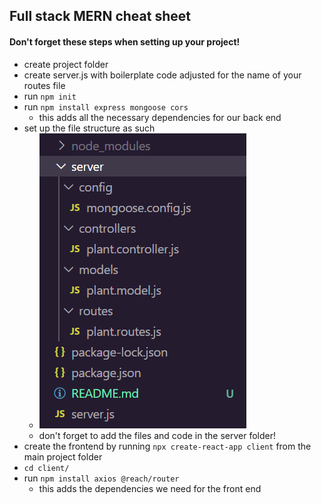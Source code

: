 ## Full stack MERN cheat sheet

#### Don't forget these steps when setting up your project!
* create project folder
* create server.js with boilerplate code adjusted for the name of your routes file
* run `npm init`
* run `npm install express mongoose cors`
    * this adds all the necessary dependencies for our back end
* set up the file structure as such
    * ![back end structure](https://github.com/NicholeKing/MERN_Nov2020/blob/main/full-stack-lecture/img/backend_structure.PNG?raw=true)
    * don't forget to add the files and code in the server folder!
* create the frontend by running `npx create-react-app client` from the main project folder
* `cd client/`
* run `npm install axios @reach/router`
    * this adds the dependencies we need for the front end